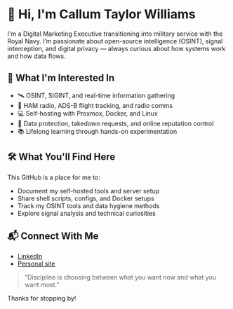 # 👋 Hi, I'm Callum Taylor Williams

I'm a Digital Marketing Executive transitioning into military service with the Royal Navy. I’m passionate about open-source intelligence (OSINT), signal interception, and digital privacy — always curious about how systems work and how data flows.

## 🚀 What I'm Interested In

- 🛰️ OSINT, SIGINT, and real-time information gathering
- 📡 HAM radio, ADS-B flight tracking, and radio comms
- 💻 Self-hosting with Proxmox, Docker, and Linux
- 🔐 Data protection, takedown requests, and online reputation control
- 📚 Lifelong learning through hands-on experimentation

## 🛠️ What You'll Find Here

This GitHub is a place for me to:

- Document my self-hosted tools and server setup
- Share shell scripts, configs, and Docker setups
- Track my OSINT tools and data hygiene methods
- Explore signal analysis and technical curiosities

## 📬 Connect With Me

- [LinkedIn](https://www.linkedin.com/in/YOUR-LINKEDIN/)
- [Personal site](https://callumtaylorwilliams.carrd.co)

> “Discipline is choosing between what you want now and what you want most.”

Thanks for stopping by!
